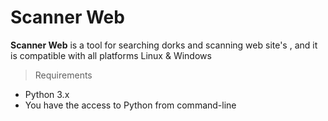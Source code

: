 <!-- Version 1.3 -->
# Scanner Web
**Scanner Web** is a tool for searching dorks and scanning web site's , and it is compatible with all platforms Linux & Windows

> Requirements 
* Python 3.x
* You have the access to Python from command-line
